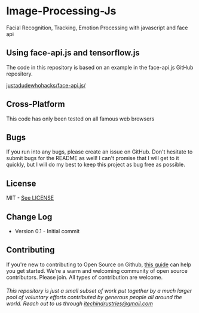 # Image-Processing-Js
Facial Recognition, Tracking, Emotion Processing with javascript and face api


## Using face-api.js and tensorflow.js

The code in this repository is based on an example in the face-api.js GitHub repository. 

[justadudewhohacks/face-api.js/](https://github.com/justadudewhohacks/face-api.js/)

## Cross-Platform

This code has only been tested on all famous web browsers

## Bugs

If you run into any bugs, please create an issue on GitHub. Don't hesitate to submit bugs for the README as well! I can't promise that I will get to it quickly, but I will do my best to keep this project as bug free as possible.

## License
MIT - [See LICENSE](./LICENSE)

## Change Log
* Version 0.1 - Initial commit

## Contributing


If you're new to contributing to Open Source on Github, [this guide](https://guides.github.com/activities/contributing-to-open-source/) can help you get started. We're a warm and welcoming community of open source contributors. Please join. All types of contribution are welcome.

###### This repository is just a small subset of work put together by a much larger pool of voluntary efforts contributed by generous people all around the world. Reach out to us through itechindrustries@gmail.com
